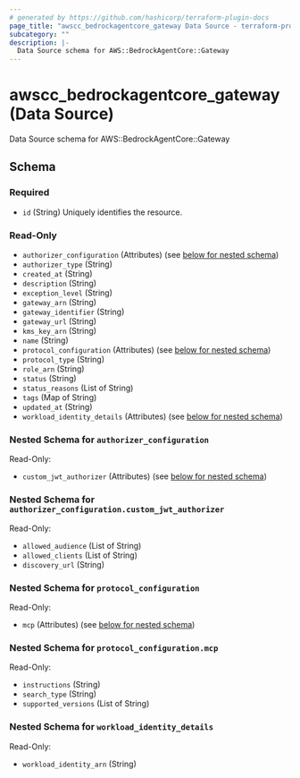```yaml
---
# generated by https://github.com/hashicorp/terraform-plugin-docs
page_title: "awscc_bedrockagentcore_gateway Data Source - terraform-provider-awscc"
subcategory: ""
description: |-
  Data Source schema for AWS::BedrockAgentCore::Gateway
---
```


# awscc_bedrockagentcore_gateway (Data Source)

Data Source schema for AWS::BedrockAgentCore::Gateway



<!-- schema generated by tfplugindocs -->
## Schema

### Required

- `id` (String) Uniquely identifies the resource.

### Read-Only

- `authorizer_configuration` (Attributes) (see [below for nested schema](#nestedatt--authorizer_configuration))
- `authorizer_type` (String)
- `created_at` (String)
- `description` (String)
- `exception_level` (String)
- `gateway_arn` (String)
- `gateway_identifier` (String)
- `gateway_url` (String)
- `kms_key_arn` (String)
- `name` (String)
- `protocol_configuration` (Attributes) (see [below for nested schema](#nestedatt--protocol_configuration))
- `protocol_type` (String)
- `role_arn` (String)
- `status` (String)
- `status_reasons` (List of String)
- `tags` (Map of String)
- `updated_at` (String)
- `workload_identity_details` (Attributes) (see [below for nested schema](#nestedatt--workload_identity_details))

<a id="nestedatt--authorizer_configuration"></a>
### Nested Schema for `authorizer_configuration`

Read-Only:

- `custom_jwt_authorizer` (Attributes) (see [below for nested schema](#nestedatt--authorizer_configuration--custom_jwt_authorizer))

<a id="nestedatt--authorizer_configuration--custom_jwt_authorizer"></a>
### Nested Schema for `authorizer_configuration.custom_jwt_authorizer`

Read-Only:

- `allowed_audience` (List of String)
- `allowed_clients` (List of String)
- `discovery_url` (String)



<a id="nestedatt--protocol_configuration"></a>
### Nested Schema for `protocol_configuration`

Read-Only:

- `mcp` (Attributes) (see [below for nested schema](#nestedatt--protocol_configuration--mcp))

<a id="nestedatt--protocol_configuration--mcp"></a>
### Nested Schema for `protocol_configuration.mcp`

Read-Only:

- `instructions` (String)
- `search_type` (String)
- `supported_versions` (List of String)



<a id="nestedatt--workload_identity_details"></a>
### Nested Schema for `workload_identity_details`

Read-Only:

- `workload_identity_arn` (String)
